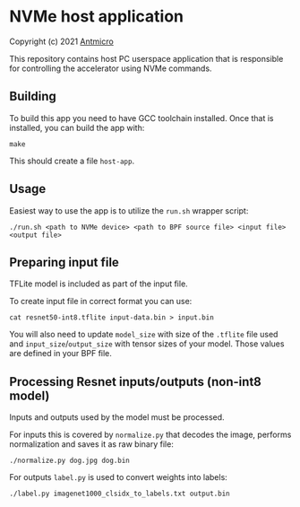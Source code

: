 NVMe host application
=====================

Copyright (c) 2021 [Antmicro](https://www.antmicro.com)

This repository contains host PC userspace application that is responsible for controlling the accelerator using NVMe commands.

Building
--------

To build this app you need to have GCC toolchain installed.
Once that is installed, you can build the app with:

    make

This should create a file `host-app`.

Usage
-----

Easiest way to use the app is to utilize the `run.sh` wrapper script:

    ./run.sh <path to NVMe device> <path to BPF source file> <input file> <output file>

Preparing input file 
--------------------

TFLite model is included as part of the input file.

To create input file in correct format you can use:

    cat resnet50-int8.tflite input-data.bin > input.bin

You will also need to update `model_size` with size of the `.tflite` file used and `input_size`/`output_size` with tensor sizes of your model. 
Those values are defined in your BPF file.

Processing Resnet inputs/outputs (non-int8 model)
-------------------------------------------------

Inputs and outputs used by the model must be processed.

For inputs this is covered by `normalize.py` that decodes the image, performs normalization and saves it as raw binary file:

    ./normalize.py dog.jpg dog.bin

For outputs `label.py` is used to convert weights into labels:

    ./label.py imagenet1000_clsidx_to_labels.txt output.bin
